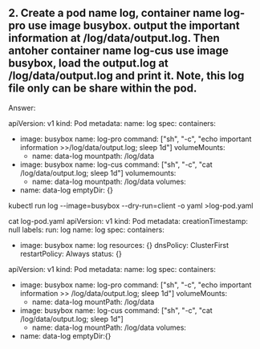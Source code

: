 ## 2. Create a pod name log, container name log-pro use image busybox. output the important information at /log/data/output.log. Then antoher container name log-cus use image busybox, load the output.log at /log/data/output.log and print it. Note, this log file only can be share within the pod.

Answer:

apiVersion: v1
kind: Pod
metadata:
  name: log
spec:
  containers:
  - image: busybox
    name: log-pro
    command: ["sh", "-c", "echo important information >>/log/data/output.log; sleep 1d"]
    volumeMounts:
    - name: data-log
      mountpath: /log/data
  - image: busybox
    name: log-cus
    command: ["sh", "-c", "cat /log/data/output.log; sleep 1d"]
    volumemounts:
    - name: data-log
      mountpath: /log/data
  volumes:
  - name: data-log
    emptyDir: {}

kubectl run log --image=busybox --dry-run=client -o yaml >log-pod.yaml

cat log-pod.yaml
apiVersion: v1
kind: Pod
metadata:
  creationTimestamp: null
  labels:
    run: log
  name: log
spec:
  containers:
  - image: busybox
    name: log
    resources: {}
  dnsPolicy: ClusterFirst
  restartPolicy: Always
status: {}




apiVersion: v1
kind: Pod
metadata:
  name: log
spec:
  containers:
  - image: busybox
    name: log-pro
    command: ["sh", "-c", "echo important information >> /log/data/output.log; sleep 1d"]
    volumeMounts:
    - name: data-log
      mountPath: /log/data
  - image: busybox
    name: log-cus
    command: ["sh", "-c", "cat /log/data/output.log; sleep 1d"]
    - name: data-log
      mountPath: /log/data
  volumes:
  - name: data-log
    emptyDir:{}